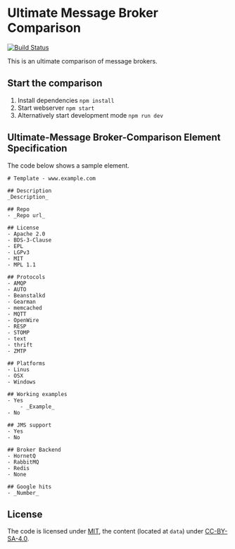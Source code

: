 # Ultimate Message Broker Comparison

[![Build Status](https://travis-ci.org/ultimate-comparisons/ultimate-message-broker-comparisons.svg?branch=master)](https://travis-ci.org/ultimate-comparisons/ultimate-message-broker-comparison)

This is an ultimate comparison of message brokers.

## Start the comparison

1. Install dependencies `npm install`
2. Start webserver `npm start`
3. Alternatively start development mode `npm run dev`

## Ultimate-Message Broker-Comparison Element Specification
The code below shows a sample element.

    # Template - www.example.com

    ## Description
    _Description_

    ## Repo
    - _Repo url_

    ## License
    - Apache 2.0
    - BDS-3-Clause
    - EPL
    - LGPv3
    - MIT
    - MPL 1.1

    ## Protocols
    - AMQP
    - AUTO
    - Beanstalkd
    - Gearman
    - memcached
    - MQTT
    - OpenWire
    - RESP
    - STOMP
    - text
    - thrift
    - ZMTP

    ## Platforms
    - Linus
    - OSX
    - Windows

    ## Working examples
    - Yes
        - _Example_
    - No

    ## JMS support
    - Yes
    - No

    ## Broker Backend
    - HornetQ
    - RabbitMQ
    - Redis
    - None
     
    ## Google hits
    - _Number_

## License

The code is licensed under [MIT], the content (located at `data`) under [CC-BY-SA-4.0].

  [MIT]: https://opensource.org/licenses/MIT
  [CC-BY-SA-4.0]: http://creativecommons.org/licenses/by-sa/4.0/
